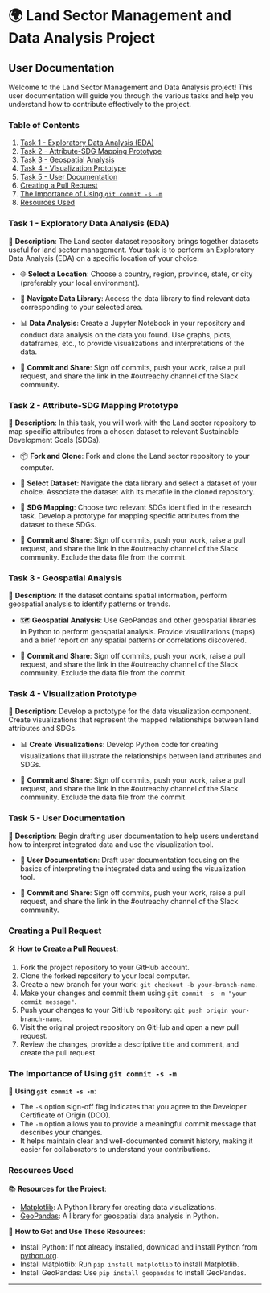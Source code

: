# 🌍 Land Sector Management and Data Analysis Project

## User Documentation

Welcome to the Land Sector Management and Data Analysis project! This user documentation will guide you through the various tasks and help you understand how to contribute effectively to the project.

### Table of Contents
1. [Task 1 - Exploratory Data Analysis (EDA)](#task-1-exploratory-data-analysis-eda)
2. [Task 2 - Attribute-SDG Mapping Prototype](#task-2-attribute-sdg-mapping-prototype)
3. [Task 3 - Geospatial Analysis](#task-3-geospatial-analysis)
4. [Task 4 - Visualization Prototype](#task-4-visualization-prototype)
5. [Task 5 - User Documentation](#task-5-user-documentation)
6. [Creating a Pull Request](#creating-a-pull-request)
7. [The Importance of Using `git commit -s -m`](#the-importance-of-using-git-commit)
8. [Resources Used](#resources-used)

### Task 1 - Exploratory Data Analysis (EDA)

🚀 **Description**: The Land sector dataset repository brings together datasets useful for land sector management. Your task is to perform an Exploratory Data Analysis (EDA) on a specific location of your choice.

- 🌐 **Select a Location**: Choose a country, region, province, state, or city (preferably your local environment).

- 📂 **Navigate Data Library**: Access the data library to find relevant data corresponding to your selected area.

- 📊 **Data Analysis**: Create a Jupyter Notebook in your repository and conduct data analysis on the data you found. Use graphs, plots, dataframes, etc., to provide visualizations and interpretations of the data.

- 📝 **Commit and Share**: Sign off commits, push your work, raise a pull request, and share the link in the #outreachy channel of the Slack community.

### Task 2 - Attribute-SDG Mapping Prototype

🚀 **Description**: In this task, you will work with the Land sector repository to map specific attributes from a chosen dataset to relevant Sustainable Development Goals (SDGs).

- 📦 **Fork and Clone**: Fork and clone the Land sector repository to your computer.

- 📂 **Select Dataset**: Navigate the data library and select a dataset of your choice. Associate the dataset with its metafile in the cloned repository.

- 🎯 **SDG Mapping**: Choose two relevant SDGs identified in the research task. Develop a prototype for mapping specific attributes from the dataset to these SDGs.

- 📝 **Commit and Share**: Sign off commits, push your work, raise a pull request, and share the link in the #outreachy channel of the Slack community. Exclude the data file from the commit.

### Task 3 - Geospatial Analysis

🚀 **Description**: If the dataset contains spatial information, perform geospatial analysis to identify patterns or trends.

- 🗺️ **Geospatial Analysis**: Use GeoPandas and other geospatial libraries in Python to perform geospatial analysis. Provide visualizations (maps) and a brief report on any spatial patterns or correlations discovered.

- 📝 **Commit and Share**: Sign off commits, push your work, raise a pull request, and share the link in the #outreachy channel of the Slack community. Exclude the data file from the commit.

### Task 4 - Visualization Prototype

🚀 **Description**: Develop a prototype for the data visualization component. Create visualizations that represent the mapped relationships between land attributes and SDGs.

- 📊 **Create Visualizations**: Develop Python code for creating visualizations that illustrate the relationships between land attributes and SDGs.

- 📝 **Commit and Share**: Sign off commits, push your work, raise a pull request, and share the link in the #outreachy channel of the Slack community. Exclude the data file from the commit.

### Task 5 - User Documentation

🚀 **Description**: Begin drafting user documentation to help users understand how to interpret integrated data and use the visualization tool.

- 📄 **User Documentation**: Draft user documentation focusing on the basics of interpreting the integrated data and using the visualization tool.

- 📝 **Commit and Share**: Sign off commits, push your work, raise a pull request, and share the link in the #outreachy channel of the Slack community.


### Creating a Pull Request

🛠️ **How to Create a Pull Request:**

1. Fork the project repository to your GitHub account.
2. Clone the forked repository to your local computer.
3. Create a new branch for your work: `git checkout -b your-branch-name`.
4. Make your changes and commit them using `git commit -s -m "your commit message"`.
5. Push your changes to your GitHub repository: `git push origin your-branch-name`.
6. Visit the original project repository on GitHub and open a new pull request.
7. Review the changes, provide a descriptive title and comment, and create the pull request.

### The Importance of Using `git commit -s -m`

🔑 **Using `git commit -s -m`**:

- The `-s` option sign-off flag indicates that you agree to the Developer Certificate of Origin (DCO).
- The `-m` option allows you to provide a meaningful commit message that describes your changes.
- It helps maintain clear and well-documented commit history, making it easier for collaborators to understand your contributions.

### Resources Used

📚 **Resources for the Project**:

- [Matplotlib](https://matplotlib.org/): A Python library for creating data visualizations.
- [GeoPandas](https://geopandas.org/): A library for geospatial data analysis in Python.

🔧 **How to Get and Use These Resources**:

- Install Python: If not already installed, download and install Python from [python.org](https://www.python.org/).
- Install Matplotlib: Run `pip install matplotlib` to install Matplotlib.
- Install GeoPandas: Use `pip install geopandas` to install GeoPandas.

---
